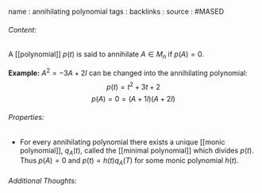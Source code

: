 name : annihilating polynomial
tags : 
backlinks : 
source : #MASED 

###### Content:
A [[polynomial]] $p(t)$ is said to annihilate $A \in M_n$ if $p(A)=0$.

**Example:**
$A^2 = -3A +2I$ can be changed into the annihilating polynomial: $$p(t) = t^2+3t+2$$
$$p(A) = 0 = (A+1I)(A+2I)$$


###### Properties:
- For every annihilating polynomial there exists a unique [[monic polynomial]], $q_A(t)$, called the [[minimal polynomial]] which divides $p(t)$. Thus $p(A) = 0$ and $p(t) = h(t)q_A(T)$ for some monic polynomial $h(t)$.

###### Additional Thoughts:
